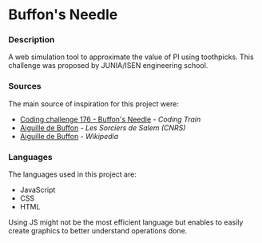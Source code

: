 # Buffon's Needle

### Description
A web simulation tool to approximate the value of PI using toothpicks. This challenge was proposed by JUNIA/ISEN engineering school.


### Sources
The main source of inspiration for this project were:
- [Coding challenge 176 - Buffon's Needle](https://www.youtube.com/watch?v=h5ZNcAPXxew) - *Coding Train*
- [Aiguille de Buffon](https://sorciersdesalem.math.cnrs.fr/Pi_par_hasard/buffon_plus.html) - *Les Sorciers de Salem (CNRS)*
- [Aiguille de Buffon](https://fr.wikipedia.org/wiki/Aiguille_de_Buffon) - *Wikipedia*


### Languages
The languages used in this project are:
- JavaScript
- CSS
- HTML

Using JS might not be the most efficient language but enables to easily create graphics to better understand operations done.
